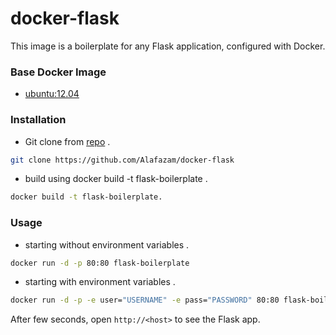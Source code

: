# docker-flask
This image is a boilerplate for any Flask application, configured with Docker.



### Base Docker Image
* [ubuntu:12.04](https://registry.hub.docker.com/_/ubuntu/)



### Installation

- Git clone from [repo](https://github.com/Alafazam/docker-flask) .

```bash
git clone https://github.com/Alafazam/docker-flask
```

- build using docker build -t flask-boilerplate .

```bash
docker build -t flask-boilerplate.
```


### Usage

- starting without environment variables .

```bash
docker run -d -p 80:80 flask-boilerplate
```

- starting with environment variables .

```bash
docker run -d -p -e user="USERNAME" -e pass="PASSWORD" 80:80 flask-boilerplate
```


After few seconds, open `http://<host>` to see the Flask app.
